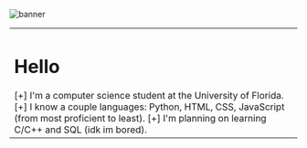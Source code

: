 ![banner](https://github.com/5anti/5anti/assets/80968125/b62535aa-996b-43ec-bfda-cca63e390ef3)

<table>
  <tr>
    <td>
      <h1>Hello</h1>
      [+] I'm a computer science student at the University of Florida.
      [+] I know a couple languages: Python, HTML, CSS, JavaScript (from most proficient to least).
      [+] I'm planning on learning C/C++ and SQL (idk im bored).
    </td>
  </tr>
</table>
